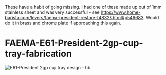 These have a habit of going missing. I had one of these made up out of 1mm stainless sheet and was very successful - see https://www.home-barista.com/levers/faema-president-restore-t48328.html#p546683. Would do it in brass and chrome plate if approaching this again.

# FAEMA-E61-President-2gp-cup-tray-fabrication
![E61-President 2gp cup tray design - hb](https://github.com/derekmccallum/FAEMA-E61-President-2gp-cup-tray-fabrication/assets/27998937/91467740-4a35-4b2c-953b-ce00f5884d8f)
